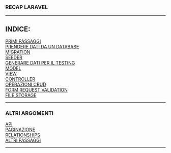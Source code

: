 ### RECAP LARAVEL
---
## **INDICE:**
[PRIMI PASSAGGI](files/FIRST_STEPS.md)<br>
[PRENDERE DATI DA UN DATABASE](files/GET_DB_DATA.md)<br>
[MIGRATION](files/MIGRATION.md)<br>
[SEEDER](files/SEEDER.md)<br>
[GENERARE DATI PER IL TESTING](files/TEST_DATA.md)<br>
[MODEL](files/MODEL.md)<br>
[VIEW](files/VIEW.md)<br>
[CONTROLLER](files/CONTROLLER.md)<br>
[OPERAZIONI CRUD](files/CRUD.md)<br>
[FORM REQUEST VALIDATION](files/FORM_REQUEST_VALIDATION.md)<br>
[FILE STORAGE](files/FILE_STORAGE.md)

--- 

### ALTRI ARGOMENTI 
[API](files/API.md)<br>
[PAGINAZIONE](files/PAGINATION.md)<br>
[RELATIONSHIPS](files/RELATIONSHIPS.md)<br>
[ALTRI PASSAGGI](files/OTHER.md)

---